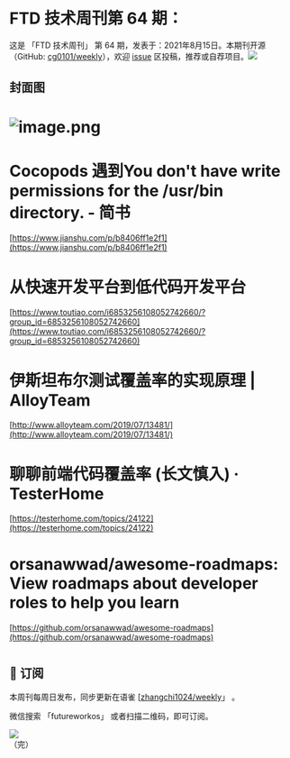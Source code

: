 # FTD 技术周刊第 64 期：
这是 「FTD 技术周刊」 第 64 期，发表于：2021年8月15日。本期刊开源（GitHub: [cg0101/weekly](https://github.com/cg0101/weekly)），欢迎 [issue](https://github.com/cg0101/weekly/issues) 区投稿，推荐或自荐项目。![](https://visitor-badge.glitch.me/badge?page_id=cg0101.weekly) <a href="https://www.linkedin.com/in/%E9%A9%B0-%E5%BC%A0-60669710a/">
        </a>
## 封面图


# ![image.png](https://cdn.nlark.com/yuque/0/2021/png/132503/1610242510371-1e2d667c-060c-40d1-89b2-f39cbe39297b.png#height=720&id=AZgky&margin=%5Bobject%20Object%5D&name=image.png&originHeight=720&originWidth=1080&originalType=binary&size=2321270&status=done&style=none&width=1080)
# Cocopods 遇到You don't have write permissions for the /usr/bin directory. - 简书
[https://www.jianshu.com/p/b8406ff1e2f1](https://www.jianshu.com/p/b8406ff1e2f1)
# 从快速开发平台到低代码开发平台
[https://www.toutiao.com/i6853256108052742660/?group_id=6853256108052742660](https://www.toutiao.com/i6853256108052742660/?group_id=6853256108052742660)
# 伊斯坦布尔测试覆盖率的实现原理 | AlloyTeam
[http://www.alloyteam.com/2019/07/13481/](http://www.alloyteam.com/2019/07/13481/)
# 聊聊前端代码覆盖率 (长文慎入) · TesterHome
[https://testerhome.com/topics/24122](https://testerhome.com/topics/24122)
# orsanawwad/awesome-roadmaps: View roadmaps about developer roles to help you learn
[https://github.com/orsanawwad/awesome-roadmaps](https://github.com/orsanawwad/awesome-roadmaps)
# 



## 📅 订阅
本周刊每周日发布，同步更新在语雀 [[zhangchi1024/weekly](https://www.yuque.com/zhangchi1024/weekly)」 。


微信搜索 「futureworkos」 或者扫描二维码，即可订阅。
<div align="left"> <img src="https://cdn.nlark.com/yuque/0/2021/jpeg/132503/1640750963398-e8538e9e-6b96-46f7-abff-c93b56bdd377.jpeg?x-oss-process=image%2Fwatermark%2Ctype_d3F5LW1pY3JvaGVp%2Csize_36%2Ctext_5byg6amw%2Ccolor_FFFFFF%2Cshadow_50%2Ct_80%2Cg_se%2Cx_10%2Cy_10%2Fresize%2Cw_426%2Climit_0" ></div>
    （完）